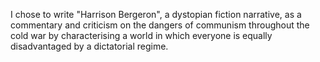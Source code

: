 I chose to write "Harrison Bergeron", a dystopian fiction narrative, as a commentary and criticism on the dangers of communism throughout the cold war by characterising a world in which everyone is equally disadvantaged by a dictatorial regime. 